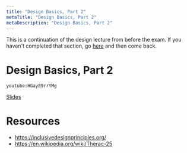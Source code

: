 ```yaml
---
title: "Design Basics, Part 2"
metaTitle: "Design Basics, Part 2"
metaDescription: "Design Basics, Part 2"
---
```


This is a continuation of the design lecture from before the exam. If you haven't completed that section, go [here](/week4/2-design-basics) and then come back.

# Design Basics, Part 2
`youtube:HGay89rrYMg`

<a href="https://docs.google.com/presentation/d/14_j7v1c09C8xXykTM0M9v2UN4yzEJhER5vNwYROZjJk/edit?usp=sharing" target="_blank">Slides</a>

# Resources
- https://inclusivedesignprinciples.org/
- https://en.wikipedia.org/wiki/Therac-25